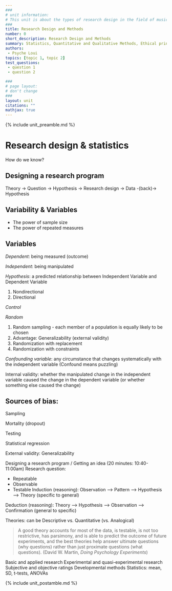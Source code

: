 ```yaml
---
###
# unit information: 
# This unit is about the types of research design in the field of music perception and cognition, with some practical information about how to get started in conducting your own music science research.
###
title: Research Design and Methods
number: 0
short_description: Research Design and Methods
summary: Statistics, Quantitative and Qualitative Methods, Ethical principles of interdisciplinary research.
authors: 
 - Psyche Loui
topics: [topic 1, topic 2]
test_questions:
 - question 1
 - question 2

###
# page layout:
# don't change
###
layout: unit
citations: ""
mathjax: true
---
```


{% include unit_preamble.md %}

# Research design & statistics
How do we know? 

## Designing a research program
Theory -> Question -> Hypothesis -> Research design -> Data -(back)-> Hypothesis

## Variability & Variables
- The power of sample size
- The power of repeated measures

## Variables
*Dependent*: being measured (outcome)

*Independent*: being manipulated

*Hypothesis*: a predicted relationship between Independent Variable and Dependent Variable

1. Nondirectional 
1. Directional

*Control*

*Random*
1. Random sampling - each member of a population is equally likely to be chosen 
1. Advantage: Generalizability (external validity)
1. Randomization with replacement
1. Randomization with constraints 

*Confounding variable*: any circumstance that changes systematically with the independent variable (Confound means puzzling)    

Internal validity: whether the manipulated change in the independent variable caused the change in the dependent variable (or whether something else caused the change) 

## Sources of bias:

Sampling

Mortality (dropout)

Testing 

Statistical regression

External validity: Generalizability

Designing a research program / Getting an idea (20 minutes: 10:40-11:00am)
Research question: 
- Repeatable
- Observable
- Testable
Induction (reasoning): Observation —> Pattern —> Hypothesis —> Theory (specific to general)

Deduction (reasoning): Theory —> Hypothesis —> Observation —> Confirmation (general to specific)

Theories: can be Descriptive vs. Quantitative (vs. Analogical)

> A good theory accounts for most of the data, is testable, is not too restrictive, has parsimony, and is able to predict the outcome of future experiments, and the best theories help answer ultimate questions (why questions) rather than just proximate questions (what questions). (David W. Martin, _Doing Psychology Experiments_)

Basic and applied research
Experimental and quasi-experimental research
Subjective and objective ratings
Developmental methods
Statistics: mean, SD, t-tests, ANOVAs


{% include unit_postamble.md %}

